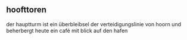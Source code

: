 ## hoofttoren 
der hauptturm ist ein überbleibsel der verteidigungslinie von hoorn und beherbergt heute ein café mit blick auf den hafen
